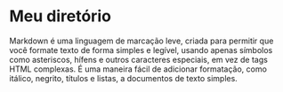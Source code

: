 # Meu diretório

Markdown é uma linguagem de marcação leve, criada para permitir que você formate texto de forma simples e legível, usando apenas símbolos como asteriscos, hífens e outros caracteres especiais, em vez de tags HTML complexas. É uma maneira fácil de adicionar formatação, como itálico, negrito, títulos e listas, a documentos de texto simples. 